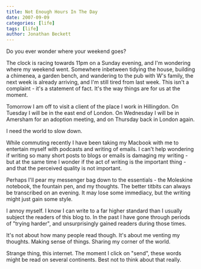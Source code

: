 ```yaml
---
title: Not Enough Hours In The Day
date: 2007-09-09
categories: [life]
tags: [life]
author: Jonathan Beckett
---
```


Do you ever wonder where your weekend goes?

The clock is racing towards 11pm on a Sunday evening, and I'm wondering where my weekend went. Somewhere inbetween tidying the house, building a chimenea, a garden bench, and wandering to the pub with W's family, the next week is already arriving, and I'm still tired from last week. This isn't a complaint - it's a statement of fact. It's the way things are for us at the moment.

Tomorrow I am off to visit a client of the place I work in Hillingdon. On Tuesday I will be in the east end of London. On Wednesday I will be in Amersham for an adoption meeting, and on Thursday back in London again.

I need the world to slow down.

While commuting recently I have been taking my Macbook with me to entertain myself with podcasts and writing of emails. I can't help wondering if writing so many short posts to blogs or emails is damaging my writing - but at the same time I wonder if the act of writing is the important thing - and that the perceived quality is not important.

Perhaps I'll pear my messenger bag down to the essentials - the Moleskine notebook, the fountain pen, and my thoughts. The better titbits can always be transcribed on an evening. It may lose some immediacy, but the writing might just gain some style.

I annoy myself. I know I can write to a far higher standard than I usually subject the readers of this blog to. In the past I have gone through periods of "trying harder", and unsurprisingly gained readers during those times.

It's not about how many people read though. It's about me venting my thoughts. Making sense of things. Sharing my corner of the world.

Strange thing, this internet. The moment I click on "send", these words might be read on several continents. Best not to think about that really.